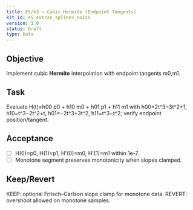 ```yaml
---
title: E5/k3 — Cubic Hermite (Endpoint Tangents)
kit_id: e5_extras_splines_noise
version: 1.0
status: Draft
type: kata
---
```

## Objective
Implement cubic **Hermite** interpolation with endpoint tangents m0,m1.
## Task
Evaluate H(t)=h00 p0 + h10 m0 + h01 p1 + h11 m1 with h00=2t^3−3t^2+1, h10=t^3−2t^2+t, h01=−2t^3+3t^2, h11=t^3−t^2; verify endpoint position/tangent.
## Acceptance
- [ ] H(0)=p0, H(1)=p1, H'(0)=m0, H'(1)=m1 within 1e-7.
- [ ] Monotone segment preserves monotonicity when slopes clamped.
## Keep/Revert
KEEP: optional Fritsch–Carlson slope clamp for monotone data. REVERT: overshoot allowed on monotone samples.